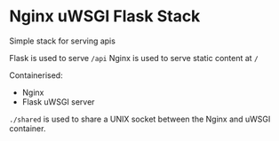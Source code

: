 Nginx uWSGI Flask Stack
=======================

Simple stack for serving apis

Flask is used to serve ``/api``
Nginx is used to serve static content at ``/``

Containerised:

- Nginx
- Flask uWSGI server


``./shared`` is used to share a UNIX socket between the Nginx and uWSGI container.
